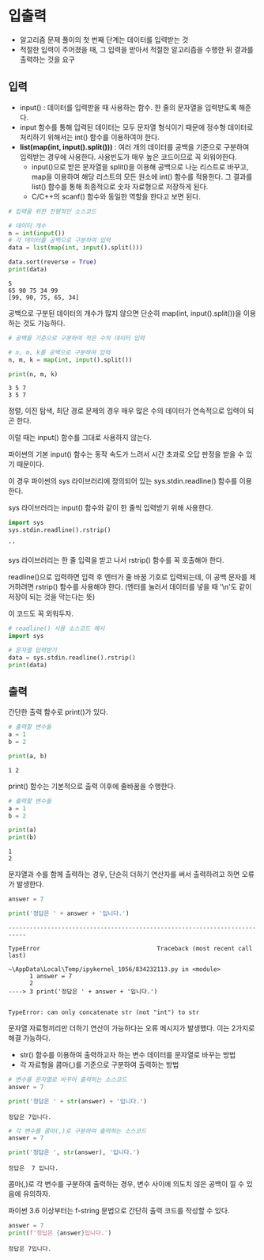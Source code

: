 # 입출력
- 알고리즘 문제 풀이의 첫 번째 단계는 데이터를 입력받는 것
- 적절한 입력이 주어졌을 때, 그 입력을 받아서 적절한 알고리즘을 수행한 뒤 결과를 출력하는 것을 요구

## 입력

- input() : 데이터를 입력받을 때 사용하는 함수. 한 줄의 문자열을 입력받도록 해준다.
 - input 함수를 통해 입력된 데이터는 모두 문자열 형식이기 때문에 정수형 데이터로 처리하기 위해서는 int() 함수를 이용하여야 한다.
 - **list(map(int, input().split()))** : 여러 개의 데이터를 공백을 기준으로 구분하여 입력받는 경우에 사용한다. 사용빈도가 매우 높은 코드이므로 꼭 외워야한다.
      - input()으로 받은 문자열을 split()을 이용해 공백으로 나눈 리스트로 바꾸고, map을 이용하여 해당 리스트의 모든 원소에 int() 함수를 적용한다. 그 결과를 list() 함수를 통해 최종적으로 숫자 자료형으로 저장하게 된다.
      - C/C++의 scanf() 함수와 동일한 역할을 한다고 보면 된다.
      


```python
# 입력을 위한 전형적인 소스코드

# 데이터 개수
n = int(input())
# 각 데이터를 공백으로 구분하여 입력
data = list(map(int, input().split()))

data.sort(reverse = True)
print(data)
```

    5
    65 90 75 34 99
    [99, 90, 75, 65, 34]
    

공백으로 구분된 데이터의 개수가 많지 않으면 단순히 map(int, input().split())을 이용하는 것도 가능하다.


```python
# 공백을 기준으로 구분하여 적은 수의 데이터 입력

# n, m, k를 공백으로 구분하여 입력
n, m, k = map(int, input().split())

print(n, m, k)
```

    3 5 7
    3 5 7
    

정렬, 이진 탐색, 최단 경로 문제의 경우 매우 많은 수의 데이터가 연속적으로 입력이 되곤 한다.

이럴 때는 input() 함수를 그대로 사용하지 않는다.

파이썬의 기본 input() 함수는 동작 속도가 느려서 시간 초과로 오답 판정을 받을 수 있기 때문이다.

이 경우 파이썬의 sys 라이브러리에 정의되어 있는 sys.stdin.readline() 함수를 이용한다.

sys 라이브러리는 input() 함수와 같이 한 줄씩 입력받기 위해 사용한다.


```python
import sys
sys.stdin.readline().rstrip()
```




    ''



sys 라이브러리는 한 줄 입력을 받고 나서 rstrip() 함수를 꼭 호출해야 한다.

readline()으로 입력하면 입력 후 엔터가 줄 바꿈 기호로 입력되는데, 이 공백 문자를 제거하려면 rstrip() 함수를 사용해야 한다. (엔터를 눌러서 데이터를 넣을 때 '\n'도 같이 저장이 되는 것을 막는다는 뜻)

이 코드도 꼭 외워두자.


```python
# readline() 사용 소스코드 예시
import sys

# 문자열 입력받기
data = sys.stdin.readline().rstrip()
print(data)
```

    
    

## 출력

간단한 출력 함수로 print()가 있다.


```python
# 출력할 변수들
a = 1
b = 2

print(a, b)
```

    1 2
    

print() 함수는 기본적으로 출력 이후에 줄바꿈을 수행한다.


```python
# 출력할 변수들
a = 1
b = 2

print(a)
print(b)
```

    1
    2
    

문자열과 수를 함께 출력하는 경우, 단순히 더하기 연산자를 써서 출력하려고 하면 오류가 발생한다.


```python
answer = 7

print('정답은 ' + answer + '입니다.')
```


    ---------------------------------------------------------------------------

    TypeError                                 Traceback (most recent call last)

    ~\AppData\Local\Temp/ipykernel_1056/834232113.py in <module>
          1 answer = 7
          2 
    ----> 3 print('정답은 ' + answer + '입니다.')
    

    TypeError: can only concatenate str (not "int") to str


문자열 자료형끼리만 더하기 연산이 가능하다는 오류 메시지가 발생했다. 이는 2가지로 해결 가능하다.

- str() 함수를 이용하여 출력하고자 하는 변수 데이터를 문자열로 바꾸는 방법
- 각 자료형을 콤마(,)를 기준으로 구분하여 출력하는 방법


```python
# 변수를 문자열로 바꾸어 출력하는 소스코드
answer = 7

print('정답은 ' + str(answer) + '입니다.')
```

    정답은 7입니다.
    


```python
# 각 변수를 콤마(,)로 구분하여 출력하는 소스코드
answer = 7

print('정답은 ', str(answer), '입니다.')
```

    정답은  7 입니다.
    

콤마(,)로 각 변수를 구분하여 출력하는 경우, 변수 사이에 의도치 않은 공백이 낄 수 있음에 유의하자.

파이썬 3.6 이상부터는 f-string 문법으로 간단히 출력 코드를 작성할 수 있다.


```python
answer = 7
print(f'정답은 {answer}입니다.')
```

    정답은 7입니다.
    
